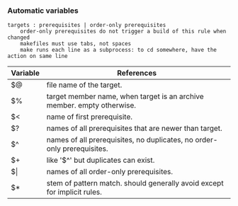 ### Automatic variables
```
targets : prerequisites | order-only prerequisites
    order-only prerequisites do not trigger a build of this rule when changed
    makefiles must use tabs, not spaces
    make runs each line as a subprocess: to cd somewhere, have the action on same line
```

Variable | References
---|---
$@  |  file name of the target.
$%  |  target member name, when target is an archive member. empty otherwise.
$<  |  name of first prerequisite.
$?  |  names of all prerequisites that are newer than target.
$^  |  names of all prerequisites, no duplicates, no order-only prerequisites.
$+  |  like '$^' but duplicates can exist.
$\|  |  names of all order-only prerequisites.
$*  |  stem of pattern match. should generally avoid except for implicit rules.
